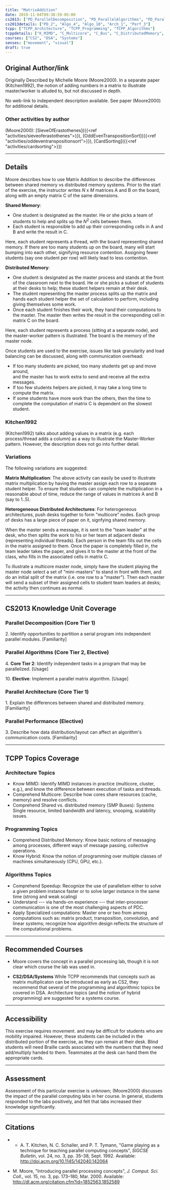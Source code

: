 ```yaml
---
title: "MatrixAddition"
date: 2019-11-04T09:38:59-05:00
cs2013: ["PD_ParallelDecomposition", "PD_ParallelAlgorithms", "PD_ParallelArchitecture", "PD_ParallelPerformance"]
cs2013details: ["PD_2", "Algo_4", "Algo_10", "Arch_1", "Perf_3"]
tcpp: ["TCPP_Architecture", "TCPP_Programming", "TCPP_Algorithms"]
tcppdetails: ["K_MIMD", "C_Multicore", "C_Bus", "C_DistributedMemory", "K_Hybrid"]
courses: ["CS2", "DSA", "Systems"]
senses: ["movement", "visual"]
draft: true
---
```


## Original Author/link

Originally Described by Michelle Moore (Moore2000). In a separate paper (Kitchen1992), the notion of adding numbers in a matrix to illustrate master/worker 
is alluded to, but not discussed in depth.

No web-link to independent description available. See paper (Moore2000) for 
additional details.

### Other activities by author
(Moore2000): [SieveOfErastothenes]({{<ref "activities/sieveoferastothenes">}}), [OddEvenTranspositionSort]({{<ref "activities/oddeventranspositionsort">}}), 
  [CardSorting]({{<ref "activities/cardsorting">}})

---

## Details

Moore describes how to use Matrix Addition to describe the differences 
between shared memory vs distributed memory systems. Prior to the start 
of the exercise, the instructor writes *N* x *M* matrices A and B on the board, 
along with an empty matrix C of the same dimensions. 

**Shared Memory**:

* One student is designated as the master. He or she picks a team of students to 
  help and splits up the *N*<sup>2</sup> cells between them.
* Each student is responsible to add up their corresponding cells in A and B and 
  write the result in C.  

Here, each student represents a thread, with the board representing shared 
memory. If there are too many students up on the board, many will start 
bumping into each other, signifying resource contention. Assigning fewer 
students (say one student per row) will likely lead to less contention.

**Distributed Memory**:

* One student is designated as the master process and stands at the front of 
  the classroom next to the board. He or she picks a subset of students at 
  their desks to help; these student helpers remain at their desk.
* The student representing the master process splits up the matrix and hands 
  each student helper the set of calculation to perform, including giving 
  themselves some work. 
* Once each student finishes their work, they hand their computations to the 
  master. The master then writes the result in the corresponding cell in 
  matrix C on the board.  

Here, each student represents a process (sitting at a separate node), and the 
master-worker pattern is illustrated. The board is the memory of the master 
node. 

Once students are used to the exercise, issues like task granularity and 
load balancing can be discussed, along with communication overhead:

* If too many students are picked, too many students get up and move around,  
  and the master has to work extra to send and receive all the extra messages.
* If too few students helpers are picked, it may take a long time to compute the matrix.
* If some students have more work than the others, then the time to complete the 
  computation of matrix C is dependent on the slowest student. 

### Kitchen1992

(Kitchen1992) talks about adding values in a matrix (e.g. each process/thread adds a column) 
as a way to illustrate the Master-Worker pattern. However, the description does not go 
into further detail.


### Variations

The following variations are suggested:

**Matrix Multiplication**: The above activity can easily be used to illustrate 
matrix multiplication by having the master assign each row to a separate 
student helper. To ensure that students can complete the multiplication in a 
reasonable about of time, reduce the range of values in matrices A and B (say 
to 1..5). 

**Heterogeneous Distributed Architectures**: For heterogeneous architectures, 
push desks together to form "multicore" nodes. Each group of desks has a large 
piece of paper on it, signfying shared memory. 

When the master sends a message, it is sent to the "team leader" at the desk, 
who then splits the work to his or her team at adjacent desks 
(representing individual threads). Each person in the team fills out the cells 
in the matrix assigned to them. Once the paper is completely filled in, the 
team leader takes the paper, and gives it to the master at the front of the 
class, who fills in the associated cells in matrix C. 

To illustrate a multicore master node, simply have the student playing the master node select a set of 
"mini-masters" to stand in front with them, and do an initial split of 
the matrix (i.e. one row to a "master"). Then each master will send a subset 
of their assigned cells to student team leaders at desks; the activity then 
continues as normal.

---

## CS2013 Knowledge Unit Coverage

### Parallel Decomposition (Core Tier 1)

2\. Identify opportunities to partition a serial program into independent parallel modules. [Familiarity]

### Parallel Algorithms (Core Tier 2, Elective)

4\. **Core Tier 2**: Identify independent tasks in a program that may be parallelized. [Usage]

10\. **Elective**: Implement a parallel matrix algorithm. [Usage]

### Parallel Architecture (Core Tier 1)

1\. Explain the differences between shared and distributed memory. [Familiarity]

### Parallel Performance (Elective)

3\. Describe how data distribution/layout can affect an algorithm's communication costs. [Familiarity] 

---

## TCPP Topics Coverage

### Architecture Topics

* Know MIMD: Identify MIMD instances in practice (multicore, cluster, e.g.), and know the difference between execution of tasks and threads.
* Comprehend Multicore: Describe how cores share resources (cache, memory) and resolve conflicts.
* Comprehend Shared vs. distributed memory (SMP Buses): Systems Single resource, limited bandwidth and latency, snooping, scalability issues.


### Programming Topics

* Comprehend Distributed Memory: Know basic notions of messaging among processes, different ways of message passing, collective operations.
* Know Hybrid: Know the notion of programming over multiple classes of machines simultaneously (CPU, GPU, etc.).

### Algorithms Topics
* Comprehend Speedup: Recognize the use of parallelism either to solve a given problem instance faster or to solve larger instance in the same time (strong and weak scaling)
* Understand --- via hands-on experience --- that inter-processor communication is one of the most challenging aspects of PDC.
* Apply Specialized computations: Master one or two from among computations such as: matrix product, transposition, convolution, and linear systems; recognize how algorithm design reflects the structure of the computational problems.

---

## Recommended Courses

* Moore covers the concept in a parallel processing lab, though it is not 
  clear which course the lab was used in.

* **CS2/DSA/Systems** While TCPP recommends that concepts such as matrix 
  multiplicaton can be introduced as early as CS2, they recommend that several 
  of the programming and algorithmic topics be covered in DSA. Architecture 
  topics (and the notion of hybrid programming) are suggested for a systems course.


---

## Accessibility

This exercise requires movement. and may be difficult for students who are 
mobility impaired. However, these students can be included in the distributed 
portion of the exercise, as they can remain at their desk. Blind students 
will need Braille cards associated with the numbers that they need add/multiply 
handed to them. Teammates at the desk can hand them the appropriate cards.

---

## Assessment 

Assessment of this particular exercise is unknown; (Moore2000) discusses the 
impact of the parallel computing labs in her course. In general, students 
responded to the labs positively, and felt that labs increased their knowledge 
significantly.

---

## Citations

* * A. T. Kitchen, N. C. Schaller, and P. T. Tymann, "Game playing as a technique for teaching parallel computing concepts", _SIGCSE Bulletin_, vol. 24, no. 3, pp. 35–38, Sept. 1992.
  Available: http://doi.acm.org/10.1145/142040.142064

* M. Moore, "Introducing parallel processing concepts", *J. Comput. Sci. Coll.,* 
  vol. 15, no. 3, pp. 173–180, Mar. 2000. Available: http://dl.acm.org/citation.cfm?id=1852563.1852589
